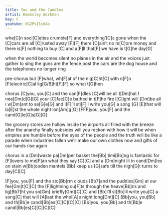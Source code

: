 ```yaml
---
title: You and the Candles
artist: Hawksley Workman
key: C
youtube: 6G2PsIlcd4o
---
```


whe[C]n soci[C]eties crumble[F] and everything’[C]s gone
when the [C]cars are all [C]rusted away [F][F]
there [C]ain’t no m[C]ore money and there is[F] nothing to buy [C]
and a[F]ll that[F] we have is t[G]he day[G]

when the world becomes silent no planes in the air
and the voices just gather to sing
the guns are the fence post the cars are the dog house
and the telephones no longer ring

pre-chorus
but [F]what, wh[F]at of the nig[C]ht[C]
with n[F]o [F]electric[C]al lig[G/B]ht[F][F]
so what t[G]hen

chorus
[C]you, you[C] and the can[F]dles [C]will be all t[Dm]hat I nee[Dm]d[G][G]
your [C]fac[C]e bathed in t[F]he fire l[C]ight will [Dm]be all i w[Dm]ant to se[G]e[G]
and I[F]’ll sti[F]ll write you[G] a song [G]
[E]that will la[E]st the whole night lon[Am]g[G]
[FFF]you, you[F] and the cand[G]le[G]s[G][G]

the grocery stores are hollow inside the airports all filled with the breeze
after the anarchy finally subsides
will you reckon with how it will be
when empires are humble before the eyes of the people
and the  truth will be like a parade
when industries fallen we’ll make our own clothes now and gifts of our hands rise again

chorus
in a [Dm]waste pa[Dm]per basket the[Bb] timi[Bb]ng is fantastic
for [F]lovers to me[F]an what they say [C][C]
and a [Dm]night lit in cand[Dm]les on stain w[Bb]ooden mantels [Bb]
keep us [G]safe till the nigh[G]t turns to day[C][C]

[F]you, you[F] and the sto[Bb]rm clouds [Bb7]and the puddles[Gm] at our fee[Gm]t[C][C]
the [F]lightning cu[F]ts through the heave[Bb]ns and lig[Bb7]ht you so[Gm] briefly[Gm][C][C]
and [Bb]i’ll st[Bb]ill write you[C] a song[C]
that will [A]last the whol[A]e night long[Dm][C]
[Bb]you, you[Bb] and th[Bb]e candl[Bb]es[C][C][C][C]
[Bb]you, you[Bb] and th[Bb]e candl[Bb]es[C][C][C][C]
